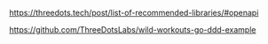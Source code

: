https://threedots.tech/post/list-of-recommended-libraries/#openapi

https://github.com/ThreeDotsLabs/wild-workouts-go-ddd-example

